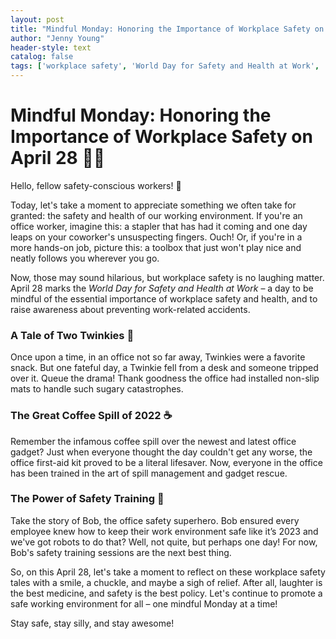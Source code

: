 ```yaml
---
layout: post
title: "Mindful Monday: Honoring the Importance of Workplace Safety on April 28"
author: "Jenny Young"
header-style: text
catalog: false
tags: ['workplace safety', 'World Day for Safety and Health at Work', 'Mindful Monday', 'humor', 'awareness']
---
```


# Mindful Monday: Honoring the Importance of Workplace Safety on April 28 🏢💼

Hello, fellow safety-conscious workers! 👋

Today, let's take a moment to appreciate something we often take for granted: the safety and health of our working environment. If you're an office worker, imagine this: a stapler that has had it coming and one day leaps on your coworker's unsuspecting fingers. Ouch! Or, if you're in a more hands-on job, picture this: a toolbox that just won't play nice and neatly follows you wherever you go.

Now, those may sound hilarious, but workplace safety is no laughing matter. April 28 marks the *World Day for Safety and Health at Work* – a day to be mindful of the essential importance of workplace safety and health, and to raise awareness about preventing work-related accidents.

### A Tale of Two Twinkies 🍰
Once upon a time, in an office not so far away, Twinkies were a favorite snack. But one fateful day, a Twinkie fell from a desk and someone tripped over it. Queue the drama! Thank goodness the office had installed non-slip mats to handle such sugary catastrophes.

### The Great Coffee Spill of 2022 ☕
Remember the infamous coffee spill over the newest and latest office gadget? Just when everyone thought the day couldn't get any worse, the office first-aid kit proved to be a literal lifesaver. Now, everyone in the office has been trained in the art of spill management and gadget rescue.

### The Power of Safety Training 🧠
Take the story of Bob, the office safety superhero. Bob ensured every employee knew how to keep their work environment safe like it’s 2023 and we've got robots to do that? Well, not quite, but perhaps one day! For now, Bob's safety training sessions are the next best thing.

So, on this April 28, let's take a moment to reflect on these workplace safety tales with a smile, a chuckle, and maybe a sigh of relief. After all, laughter is the best medicine, and safety is the best policy. Let's continue to promote a safe working environment for all – one mindful Monday at a time!

Stay safe, stay silly, and stay awesome!